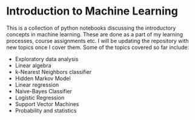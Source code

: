 # Introduction to Machine Learning

This is a collection of python notebooks discussing the introductory concepts in machine learning.
These are done as a part of my learning processes, course assignments etc. I will be updating 
the repository with new topics once I cover them. Some of the topics covered so far include:

* Exploratory data analysis
* Linear algebra
* k-Nearest Neighbors classifier
* Hidden Markov Model
* Linear regression
* Naive-Bayes Classifier
* Logistic Regression
* Support Vector Machines
* Probability and statistics
